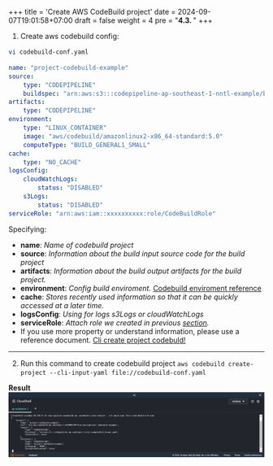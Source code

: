 +++
title = 'Create AWS CodeBuild project'
date = 2024-09-07T19:01:58+07:00
draft = false
weight = 4
pre = "<b>4.3. </b>"
+++

1. Create aws codebuild config:

```bash
vi codebuild-conf.yaml
```

```yaml
name: "project-codebuild-example"
source:
    type: "CODEPIPELINE"
    buildspec: "arn:aws:s3:::codepipeline-ap-southeast-1-nntl-example/builldspec.yaml"
artifacts:
    type: "CODEPIPELINE"
environment:
    type: "LINUX_CONTAINER"
    image: "aws/codebuild/amazonlinux2-x86_64-standard:5.0"
    computeType: "BUILD_GENERAL1_SMALL"
cache:
    type: "NO_CACHE"
logsConfig:
    cloudWatchLogs:
        status: "DISABLED"
    s3Logs:
        status: "DISABLED"
serviceRole: "arn:aws:iam::xxxxxxxxxx:role/CodeBuildRole"
```

Specifying:

-   **name**: _Name of codebuild project_
-   **source**: _Information about the build input source code for the build project_
-   **artifacts**: _Information about the build output artifacts for the build project._
-   **environment**: _Config build enviroment._ [Codebuild enviroment reference](https://docs.aws.amazon.com/codebuild/latest/userguide/ec2-compute-images.html)
-   **cache**: _Stores recently used information so that it can be quickly accessed at a later time._
-   **logsConfig**: _Using for logs s3Logs or cloudWatchLogs_
-   **serviceRole**: *Attach role we created in previous [section]([#21-create-service-role-for-codebuild](/creat-codepipeline/create-codebuild/create-role-codebuild/#2-create-iam-role-for-codebuild)).*
-   If you use more property or understand information, please use a reference document. [Cli create project codebuld!](https://awscli.amazonaws.com/v2/documentation/api/latest/reference/codebuild/create-project.html)
  
---
2. Run this command to create codebuild project ```aws codebuild create-project --cli-input-yaml file://codebuild-conf.yaml```

**Result**
![alt text](image-30.png)



